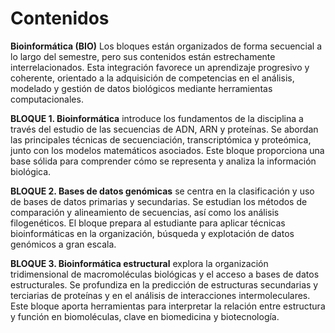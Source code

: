 # Contenidos

**Bioinformática (BIO)** Los bloques están organizados de forma secuencial a lo largo del semestre, pero sus contenidos están estrechamente interrelacionados. Esta integración favorece un aprendizaje progresivo y coherente, orientado a la adquisición de competencias en el análisis, modelado y gestión de datos biológicos mediante herramientas computacionales.

**BLOQUE 1. Bioinformática** introduce los fundamentos de la disciplina a través del estudio de las secuencias de ADN, ARN y proteínas. Se abordan las principales técnicas de secuenciación, transcriptómica y proteómica, junto con los modelos matemáticos asociados. Este bloque proporciona una base sólida para comprender cómo se representa y analiza la información biológica.

**BLOQUE 2. Bases de datos genómicas** se centra en la clasificación y uso de bases de datos primarias y secundarias. Se estudian los métodos de comparación y alineamiento de secuencias, así como los análisis filogenéticos. El bloque prepara al estudiante para aplicar técnicas bioinformáticas en la organización, búsqueda y explotación de datos genómicos a gran escala.

**BLOQUE 3. Bioinformática estructural** explora la organización tridimensional de macromoléculas biológicas y el acceso a bases de datos estructurales. Se profundiza en la predicción de estructuras secundarias y terciarias de proteínas y en el análisis de interacciones intermoleculares. Este bloque aporta herramientas para interpretar la relación entre estructura y función en biomoléculas, clave en biomedicina y biotecnología.
